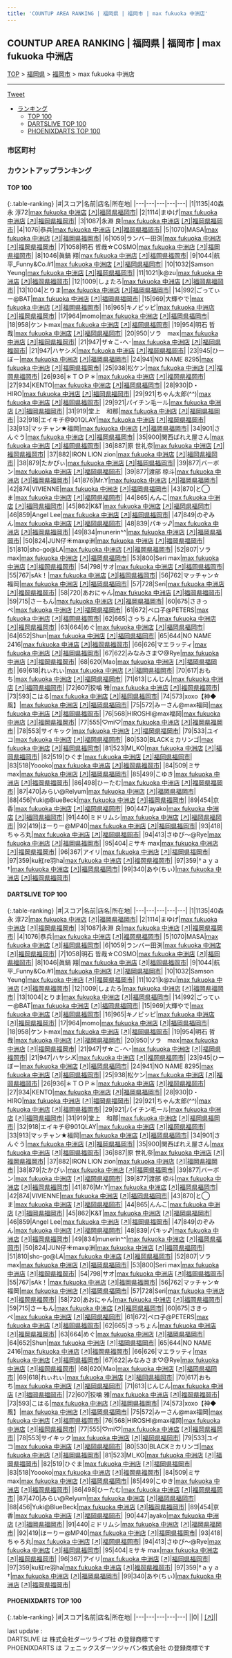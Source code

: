 ```yaml
---
title: 'COUNTUP AREA RANKING | 福岡県 | 福岡市 | max fukuoka 中洲店'
---
```

## COUNTUP AREA RANKING | 福岡県 | 福岡市 | max fukuoka 中洲店

[TOP](/darts/rank/) > [福岡県](/darts/rank/福岡県/) > [福岡市](/darts/rank/福岡県/福岡市/) > max fukuoka 中洲店

___

<a href="https://twitter.com/share?ref_src=twsrc%5Etfw" data-text="COUNTUP AREA RANKING | 福岡県福岡市max fukuoka 中洲店" class="twitter-share-button" data-hashtags="DARTSLIVE,PHOENIXDARTS,darts,ダーツ" data-show-count="false">Tweet</a>

* [ランキング](#カウントアップランキング)
    * [TOP 100](#top-100)
    * [DARTSLIVE TOP 100](#dartslive-top-100)
    * [PHOENIXDARTS TOP 100](#phoenixdarts-top-100)

### 市区町村

<ul>

</ul>

### カウントアップランキング

#### TOP 100



{:.table-ranking}
|#|スコア|名前|店名|所在地|
|---|---|---|---|---|
|1|1135|<span class="rank-name-dl">40森永 淳72</span>|<a href="/darts/rank/shops/72ed8803a1694652b21333aee1bd51e4.html">max fukuoka 中洲店</a> <a href="https://search.dartslive.com/jp/shop/72ed8803a1694652b21333aee1bd51e4">[↗]</a>|<a href="/darts/rank/福岡県/福岡市">福岡県福岡市</a>|
|2|1114|<span class="rank-name-dl">まゆげ</span>|<a href="/darts/rank/shops/72ed8803a1694652b21333aee1bd51e4.html">max fukuoka 中洲店</a> <a href="https://search.dartslive.com/jp/shop/72ed8803a1694652b21333aee1bd51e4">[↗]</a>|<a href="/darts/rank/福岡県/福岡市">福岡県福岡市</a>|
|3|1087|<span class="rank-name-dl">永淵 良</span>|<a href="/darts/rank/shops/72ed8803a1694652b21333aee1bd51e4.html">max fukuoka 中洲店</a> <a href="https://search.dartslive.com/jp/shop/72ed8803a1694652b21333aee1bd51e4">[↗]</a>|<a href="/darts/rank/福岡県/福岡市">福岡県福岡市</a>|
|4|1076|<span class="rank-name-dl">恭兵</span>|<a href="/darts/rank/shops/72ed8803a1694652b21333aee1bd51e4.html">max fukuoka 中洲店</a> <a href="https://search.dartslive.com/jp/shop/72ed8803a1694652b21333aee1bd51e4">[↗]</a>|<a href="/darts/rank/福岡県/福岡市">福岡県福岡市</a>|
|5|1070|<span class="rank-name-dl">MASA</span>|<a href="/darts/rank/shops/72ed8803a1694652b21333aee1bd51e4.html">max fukuoka 中洲店</a> <a href="https://search.dartslive.com/jp/shop/72ed8803a1694652b21333aee1bd51e4">[↗]</a>|<a href="/darts/rank/福岡県/福岡市">福岡県福岡市</a>|
|6|1059|<span class="rank-name-dl">ランバー田渕</span>|<a href="/darts/rank/shops/72ed8803a1694652b21333aee1bd51e4.html">max fukuoka 中洲店</a> <a href="https://search.dartslive.com/jp/shop/72ed8803a1694652b21333aee1bd51e4">[↗]</a>|<a href="/darts/rank/福岡県/福岡市">福岡県福岡市</a>|
|7|1058|<span class="rank-name-dl">明石 哲哉☆COSMO</span>|<a href="/darts/rank/shops/72ed8803a1694652b21333aee1bd51e4.html">max fukuoka 中洲店</a> <a href="https://search.dartslive.com/jp/shop/72ed8803a1694652b21333aee1bd51e4">[↗]</a>|<a href="/darts/rank/福岡県/福岡市">福岡県福岡市</a>|
|8|1046|<span class="rank-name-dl">眞鍋 翔</span>|<a href="/darts/rank/shops/72ed8803a1694652b21333aee1bd51e4.html">max fukuoka 中洲店</a> <a href="https://search.dartslive.com/jp/shop/72ed8803a1694652b21333aee1bd51e4">[↗]</a>|<a href="/darts/rank/福岡県/福岡市">福岡県福岡市</a>|
|9|1044|<span class="rank-name-dl">航平_Funny&amp;Co.#1</span>|<a href="/darts/rank/shops/72ed8803a1694652b21333aee1bd51e4.html">max fukuoka 中洲店</a> <a href="https://search.dartslive.com/jp/shop/72ed8803a1694652b21333aee1bd51e4">[↗]</a>|<a href="/darts/rank/福岡県/福岡市">福岡県福岡市</a>|
|10|1032|<span class="rank-name-dl">Samson Yeung</span>|<a href="/darts/rank/shops/72ed8803a1694652b21333aee1bd51e4.html">max fukuoka 中洲店</a> <a href="https://search.dartslive.com/jp/shop/72ed8803a1694652b21333aee1bd51e4">[↗]</a>|<a href="/darts/rank/福岡県/福岡市">福岡県福岡市</a>|
|11|1021|<span class="rank-name-dl">k@zu</span>|<a href="/darts/rank/shops/72ed8803a1694652b21333aee1bd51e4.html">max fukuoka 中洲店</a> <a href="https://search.dartslive.com/jp/shop/72ed8803a1694652b21333aee1bd51e4">[↗]</a>|<a href="/darts/rank/福岡県/福岡市">福岡県福岡市</a>|
|12|1009|<span class="rank-name-dl">しょたろ</span>|<a href="/darts/rank/shops/72ed8803a1694652b21333aee1bd51e4.html">max fukuoka 中洲店</a> <a href="https://search.dartslive.com/jp/shop/72ed8803a1694652b21333aee1bd51e4">[↗]</a>|<a href="/darts/rank/福岡県/福岡市">福岡県福岡市</a>|
|13|1004|<span class="rank-name-dl">とりま</span>|<a href="/darts/rank/shops/72ed8803a1694652b21333aee1bd51e4.html">max fukuoka 中洲店</a> <a href="https://search.dartslive.com/jp/shop/72ed8803a1694652b21333aee1bd51e4">[↗]</a>|<a href="/darts/rank/福岡県/福岡市">福岡県福岡市</a>|
|14|992|<span class="rank-name-dl">ごってぃー@BAT</span>|<a href="/darts/rank/shops/72ed8803a1694652b21333aee1bd51e4.html">max fukuoka 中洲店</a> <a href="https://search.dartslive.com/jp/shop/72ed8803a1694652b21333aee1bd51e4">[↗]</a>|<a href="/darts/rank/福岡県/福岡市">福岡県福岡市</a>|
|15|969|<span class="rank-name-dl">大輝やで</span>|<a href="/darts/rank/shops/72ed8803a1694652b21333aee1bd51e4.html">max fukuoka 中洲店</a> <a href="https://search.dartslive.com/jp/shop/72ed8803a1694652b21333aee1bd51e4">[↗]</a>|<a href="/darts/rank/福岡県/福岡市">福岡県福岡市</a>|
|16|965|<span class="rank-name-dl">キノピッピ</span>|<a href="/darts/rank/shops/72ed8803a1694652b21333aee1bd51e4.html">max fukuoka 中洲店</a> <a href="https://search.dartslive.com/jp/shop/72ed8803a1694652b21333aee1bd51e4">[↗]</a>|<a href="/darts/rank/福岡県/福岡市">福岡県福岡市</a>|
|17|964|<span class="rank-name-dl">momo</span>|<a href="/darts/rank/shops/72ed8803a1694652b21333aee1bd51e4.html">max fukuoka 中洲店</a> <a href="https://search.dartslive.com/jp/shop/72ed8803a1694652b21333aee1bd51e4">[↗]</a>|<a href="/darts/rank/福岡県/福岡市">福岡県福岡市</a>|
|18|958|<span class="rank-name-dl">ケントmax</span>|<a href="/darts/rank/shops/72ed8803a1694652b21333aee1bd51e4.html">max fukuoka 中洲店</a> <a href="https://search.dartslive.com/jp/shop/72ed8803a1694652b21333aee1bd51e4">[↗]</a>|<a href="/darts/rank/福岡県/福岡市">福岡県福岡市</a>|
|19|954|<span class="rank-name-dl">明石 哲哉</span>|<a href="/darts/rank/shops/72ed8803a1694652b21333aee1bd51e4.html">max fukuoka 中洲店</a> <a href="https://search.dartslive.com/jp/shop/72ed8803a1694652b21333aee1bd51e4">[↗]</a>|<a href="/darts/rank/福岡県/福岡市">福岡県福岡市</a>|
|20|950|<span class="rank-name-dl">ソラ　max</span>|<a href="/darts/rank/shops/72ed8803a1694652b21333aee1bd51e4.html">max fukuoka 中洲店</a> <a href="https://search.dartslive.com/jp/shop/72ed8803a1694652b21333aee1bd51e4">[↗]</a>|<a href="/darts/rank/福岡県/福岡市">福岡県福岡市</a>|
|21|947|<span class="rank-name-dl">ザ☆こ-へ-</span>|<a href="/darts/rank/shops/72ed8803a1694652b21333aee1bd51e4.html">max fukuoka 中洲店</a> <a href="https://search.dartslive.com/jp/shop/72ed8803a1694652b21333aee1bd51e4">[↗]</a>|<a href="/darts/rank/福岡県/福岡市">福岡県福岡市</a>|
|21|947|<span class="rank-name-dl">ハヤシ.K</span>|<a href="/darts/rank/shops/72ed8803a1694652b21333aee1bd51e4.html">max fukuoka 中洲店</a> <a href="https://search.dartslive.com/jp/shop/72ed8803a1694652b21333aee1bd51e4">[↗]</a>|<a href="/darts/rank/福岡県/福岡市">福岡県福岡市</a>|
|23|945|<span class="rank-name-dl">ひーぼー</span>|<a href="/darts/rank/shops/72ed8803a1694652b21333aee1bd51e4.html">max fukuoka 中洲店</a> <a href="https://search.dartslive.com/jp/shop/72ed8803a1694652b21333aee1bd51e4">[↗]</a>|<a href="/darts/rank/福岡県/福岡市">福岡県福岡市</a>|
|24|941|<span class="rank-name-dl">NO NAME 8295</span>|<a href="/darts/rank/shops/72ed8803a1694652b21333aee1bd51e4.html">max fukuoka 中洲店</a> <a href="https://search.dartslive.com/jp/shop/72ed8803a1694652b21333aee1bd51e4">[↗]</a>|<a href="/darts/rank/福岡県/福岡市">福岡県福岡市</a>|
|25|938|<span class="rank-name-dl">松ケン</span>|<a href="/darts/rank/shops/72ed8803a1694652b21333aee1bd51e4.html">max fukuoka 中洲店</a> <a href="https://search.dartslive.com/jp/shop/72ed8803a1694652b21333aee1bd51e4">[↗]</a>|<a href="/darts/rank/福岡県/福岡市">福岡県福岡市</a>|
|26|936|<span class="rank-name-dl">＊ＴＯＰ＊</span>|<a href="/darts/rank/shops/72ed8803a1694652b21333aee1bd51e4.html">max fukuoka 中洲店</a> <a href="https://search.dartslive.com/jp/shop/72ed8803a1694652b21333aee1bd51e4">[↗]</a>|<a href="/darts/rank/福岡県/福岡市">福岡県福岡市</a>|
|27|934|<span class="rank-name-dl">KENTO</span>|<a href="/darts/rank/shops/72ed8803a1694652b21333aee1bd51e4.html">max fukuoka 中洲店</a> <a href="https://search.dartslive.com/jp/shop/72ed8803a1694652b21333aee1bd51e4">[↗]</a>|<a href="/darts/rank/福岡県/福岡市">福岡県福岡市</a>|
|28|930|<span class="rank-name-dl">D・HIRO</span>|<a href="/darts/rank/shops/72ed8803a1694652b21333aee1bd51e4.html">max fukuoka 中洲店</a> <a href="https://search.dartslive.com/jp/shop/72ed8803a1694652b21333aee1bd51e4">[↗]</a>|<a href="/darts/rank/福岡県/福岡市">福岡県福岡市</a>|
|29|921|<span class="rank-name-dl">ちゃん太郎(^^)</span>|<a href="/darts/rank/shops/72ed8803a1694652b21333aee1bd51e4.html">max fukuoka 中洲店</a> <a href="https://search.dartslive.com/jp/shop/72ed8803a1694652b21333aee1bd51e4">[↗]</a>|<a href="/darts/rank/福岡県/福岡市">福岡県福岡市</a>|
|29|921|<span class="rank-name-dl">パイチン毛ール</span>|<a href="/darts/rank/shops/72ed8803a1694652b21333aee1bd51e4.html">max fukuoka 中洲店</a> <a href="https://search.dartslive.com/jp/shop/72ed8803a1694652b21333aee1bd51e4">[↗]</a>|<a href="/darts/rank/福岡県/福岡市">福岡県福岡市</a>|
|31|919|<span class="rank-name-dl">堂上　和那</span>|<a href="/darts/rank/shops/72ed8803a1694652b21333aee1bd51e4.html">max fukuoka 中洲店</a> <a href="https://search.dartslive.com/jp/shop/72ed8803a1694652b21333aee1bd51e4">[↗]</a>|<a href="/darts/rank/福岡県/福岡市">福岡県福岡市</a>|
|32|918|<span class="rank-name-dl">エイキチ@901QLAY</span>|<a href="/darts/rank/shops/72ed8803a1694652b21333aee1bd51e4.html">max fukuoka 中洲店</a> <a href="https://search.dartslive.com/jp/shop/72ed8803a1694652b21333aee1bd51e4">[↗]</a>|<a href="/darts/rank/福岡県/福岡市">福岡県福岡市</a>|
|33|913|<span class="rank-name-dl">マッチャン★福岡</span>|<a href="/darts/rank/shops/72ed8803a1694652b21333aee1bd51e4.html">max fukuoka 中洲店</a> <a href="https://search.dartslive.com/jp/shop/72ed8803a1694652b21333aee1bd51e4">[↗]</a>|<a href="/darts/rank/福岡県/福岡市">福岡県福岡市</a>|
|34|901|<span class="rank-name-dl">さんぐう</span>|<a href="/darts/rank/shops/72ed8803a1694652b21333aee1bd51e4.html">max fukuoka 中洲店</a> <a href="https://search.dartslive.com/jp/shop/72ed8803a1694652b21333aee1bd51e4">[↗]</a>|<a href="/darts/rank/福岡県/福岡市">福岡県福岡市</a>|
|35|900|<span class="rank-name-dl">関西ばれえ屋さん</span>|<a href="/darts/rank/shops/72ed8803a1694652b21333aee1bd51e4.html">max fukuoka 中洲店</a> <a href="https://search.dartslive.com/jp/shop/72ed8803a1694652b21333aee1bd51e4">[↗]</a>|<a href="/darts/rank/福岡県/福岡市">福岡県福岡市</a>|
|36|887|<span class="rank-name-dl">原 世礼奈</span>|<a href="/darts/rank/shops/72ed8803a1694652b21333aee1bd51e4.html">max fukuoka 中洲店</a> <a href="https://search.dartslive.com/jp/shop/72ed8803a1694652b21333aee1bd51e4">[↗]</a>|<a href="/darts/rank/福岡県/福岡市">福岡県福岡市</a>|
|37|882|<span class="rank-name-dl">IRON LION zion</span>|<a href="/darts/rank/shops/72ed8803a1694652b21333aee1bd51e4.html">max fukuoka 中洲店</a> <a href="https://search.dartslive.com/jp/shop/72ed8803a1694652b21333aee1bd51e4">[↗]</a>|<a href="/darts/rank/福岡県/福岡市">福岡県福岡市</a>|
|38|879|<span class="rank-name-dl">たかぴぃ</span>|<a href="/darts/rank/shops/72ed8803a1694652b21333aee1bd51e4.html">max fukuoka 中洲店</a> <a href="https://search.dartslive.com/jp/shop/72ed8803a1694652b21333aee1bd51e4">[↗]</a>|<a href="/darts/rank/福岡県/福岡市">福岡県福岡市</a>|
|39|877|<span class="rank-name-dl">バーボン</span>|<a href="/darts/rank/shops/72ed8803a1694652b21333aee1bd51e4.html">max fukuoka 中洲店</a> <a href="https://search.dartslive.com/jp/shop/72ed8803a1694652b21333aee1bd51e4">[↗]</a>|<a href="/darts/rank/福岡県/福岡市">福岡県福岡市</a>|
|39|877|<span class="rank-name-dl">渡部 椋斗</span>|<a href="/darts/rank/shops/72ed8803a1694652b21333aee1bd51e4.html">max fukuoka 中洲店</a> <a href="https://search.dartslive.com/jp/shop/72ed8803a1694652b21333aee1bd51e4">[↗]</a>|<a href="/darts/rank/福岡県/福岡市">福岡県福岡市</a>|
|41|876|<span class="rank-name-dl">Mr.Y</span>|<a href="/darts/rank/shops/72ed8803a1694652b21333aee1bd51e4.html">max fukuoka 中洲店</a> <a href="https://search.dartslive.com/jp/shop/72ed8803a1694652b21333aee1bd51e4">[↗]</a>|<a href="/darts/rank/福岡県/福岡市">福岡県福岡市</a>|
|42|874|<span class="rank-name-dl">VIVIENNE</span>|<a href="/darts/rank/shops/72ed8803a1694652b21333aee1bd51e4.html">max fukuoka 中洲店</a> <a href="https://search.dartslive.com/jp/shop/72ed8803a1694652b21333aee1bd51e4">[↗]</a>|<a href="/darts/rank/福岡県/福岡市">福岡県福岡市</a>|
|43|870|<span class="rank-name-dl">と◯ま</span>|<a href="/darts/rank/shops/72ed8803a1694652b21333aee1bd51e4.html">max fukuoka 中洲店</a> <a href="https://search.dartslive.com/jp/shop/72ed8803a1694652b21333aee1bd51e4">[↗]</a>|<a href="/darts/rank/福岡県/福岡市">福岡県福岡市</a>|
|44|865|<span class="rank-name-dl">んんこ</span>|<a href="/darts/rank/shops/72ed8803a1694652b21333aee1bd51e4.html">max fukuoka 中洲店</a> <a href="https://search.dartslive.com/jp/shop/72ed8803a1694652b21333aee1bd51e4">[↗]</a>|<a href="/darts/rank/福岡県/福岡市">福岡県福岡市</a>|
|45|862|<span class="rank-name-dl">K&amp;T</span>|<a href="/darts/rank/shops/72ed8803a1694652b21333aee1bd51e4.html">max fukuoka 中洲店</a> <a href="https://search.dartslive.com/jp/shop/72ed8803a1694652b21333aee1bd51e4">[↗]</a>|<a href="/darts/rank/福岡県/福岡市">福岡県福岡市</a>|
|46|859|<span class="rank-name-dl">Angel Lee</span>|<a href="/darts/rank/shops/72ed8803a1694652b21333aee1bd51e4.html">max fukuoka 中洲店</a> <a href="https://search.dartslive.com/jp/shop/72ed8803a1694652b21333aee1bd51e4">[↗]</a>|<a href="/darts/rank/福岡県/福岡市">福岡県福岡市</a>|
|47|849|<span class="rank-name-dl">のぞみん</span>|<a href="/darts/rank/shops/72ed8803a1694652b21333aee1bd51e4.html">max fukuoka 中洲店</a> <a href="https://search.dartslive.com/jp/shop/72ed8803a1694652b21333aee1bd51e4">[↗]</a>|<a href="/darts/rank/福岡県/福岡市">福岡県福岡市</a>|
|48|839|<span class="rank-name-dl">パキッ♪</span>|<a href="/darts/rank/shops/72ed8803a1694652b21333aee1bd51e4.html">max fukuoka 中洲店</a> <a href="https://search.dartslive.com/jp/shop/72ed8803a1694652b21333aee1bd51e4">[↗]</a>|<a href="/darts/rank/福岡県/福岡市">福岡県福岡市</a>|
|49|834|<span class="rank-name-dl">munerin^^</span>|<a href="/darts/rank/shops/72ed8803a1694652b21333aee1bd51e4.html">max fukuoka 中洲店</a> <a href="https://search.dartslive.com/jp/shop/72ed8803a1694652b21333aee1bd51e4">[↗]</a>|<a href="/darts/rank/福岡県/福岡市">福岡県福岡市</a>|
|50|824|<span class="rank-name-dl">JUN仔☀︎maxφ洲</span>|<a href="/darts/rank/shops/72ed8803a1694652b21333aee1bd51e4.html">max fukuoka 中洲店</a> <a href="https://search.dartslive.com/jp/shop/72ed8803a1694652b21333aee1bd51e4">[↗]</a>|<a href="/darts/rank/福岡県/福岡市">福岡県福岡市</a>|
|51|810|<span class="rank-name-dl">sho-go@LA</span>|<a href="/darts/rank/shops/72ed8803a1694652b21333aee1bd51e4.html">max fukuoka 中洲店</a> <a href="https://search.dartslive.com/jp/shop/72ed8803a1694652b21333aee1bd51e4">[↗]</a>|<a href="/darts/rank/福岡県/福岡市">福岡県福岡市</a>|
|52|807|<span class="rank-name-dl">ソラ max</span>|<a href="/darts/rank/shops/72ed8803a1694652b21333aee1bd51e4.html">max fukuoka 中洲店</a> <a href="https://search.dartslive.com/jp/shop/72ed8803a1694652b21333aee1bd51e4">[↗]</a>|<a href="/darts/rank/福岡県/福岡市">福岡県福岡市</a>|
|53|800|<span class="rank-name-dl">Seri max</span>|<a href="/darts/rank/shops/72ed8803a1694652b21333aee1bd51e4.html">max fukuoka 中洲店</a> <a href="https://search.dartslive.com/jp/shop/72ed8803a1694652b21333aee1bd51e4">[↗]</a>|<a href="/darts/rank/福岡県/福岡市">福岡県福岡市</a>|
|54|798|<span class="rank-name-dl">サオ</span>|<a href="/darts/rank/shops/72ed8803a1694652b21333aee1bd51e4.html">max fukuoka 中洲店</a> <a href="https://search.dartslive.com/jp/shop/72ed8803a1694652b21333aee1bd51e4">[↗]</a>|<a href="/darts/rank/福岡県/福岡市">福岡県福岡市</a>|
|55|767|<span class="rank-name-dl">sAk！</span>|<a href="/darts/rank/shops/72ed8803a1694652b21333aee1bd51e4.html">max fukuoka 中洲店</a> <a href="https://search.dartslive.com/jp/shop/72ed8803a1694652b21333aee1bd51e4">[↗]</a>|<a href="/darts/rank/福岡県/福岡市">福岡県福岡市</a>|
|56|762|<span class="rank-name-dl">マッチャン☆福岡</span>|<a href="/darts/rank/shops/72ed8803a1694652b21333aee1bd51e4.html">max fukuoka 中洲店</a> <a href="https://search.dartslive.com/jp/shop/72ed8803a1694652b21333aee1bd51e4">[↗]</a>|<a href="/darts/rank/福岡県/福岡市">福岡県福岡市</a>|
|57|728|<span class="rank-name-dl">Seri</span>|<a href="/darts/rank/shops/72ed8803a1694652b21333aee1bd51e4.html">max fukuoka 中洲店</a> <a href="https://search.dartslive.com/jp/shop/72ed8803a1694652b21333aee1bd51e4">[↗]</a>|<a href="/darts/rank/福岡県/福岡市">福岡県福岡市</a>|
|58|720|<span class="rank-name-dl">あおにゃん</span>|<a href="/darts/rank/shops/72ed8803a1694652b21333aee1bd51e4.html">max fukuoka 中洲店</a> <a href="https://search.dartslive.com/jp/shop/72ed8803a1694652b21333aee1bd51e4">[↗]</a>|<a href="/darts/rank/福岡県/福岡市">福岡県福岡市</a>|
|59|715|<span class="rank-name-dl">さーもん</span>|<a href="/darts/rank/shops/72ed8803a1694652b21333aee1bd51e4.html">max fukuoka 中洲店</a> <a href="https://search.dartslive.com/jp/shop/72ed8803a1694652b21333aee1bd51e4">[↗]</a>|<a href="/darts/rank/福岡県/福岡市">福岡県福岡市</a>|
|60|675|<span class="rank-name-dl">さきっぺ</span>|<a href="/darts/rank/shops/72ed8803a1694652b21333aee1bd51e4.html">max fukuoka 中洲店</a> <a href="https://search.dartslive.com/jp/shop/72ed8803a1694652b21333aee1bd51e4">[↗]</a>|<a href="/darts/rank/福岡県/福岡市">福岡県福岡市</a>|
|61|672|<span class="rank-name-dl">ペロ子@PETERS</span>|<a href="/darts/rank/shops/72ed8803a1694652b21333aee1bd51e4.html">max fukuoka 中洲店</a> <a href="https://search.dartslive.com/jp/shop/72ed8803a1694652b21333aee1bd51e4">[↗]</a>|<a href="/darts/rank/福岡県/福岡市">福岡県福岡市</a>|
|62|665|<span class="rank-name-dl">さっちょん</span>|<a href="/darts/rank/shops/72ed8803a1694652b21333aee1bd51e4.html">max fukuoka 中洲店</a> <a href="https://search.dartslive.com/jp/shop/72ed8803a1694652b21333aee1bd51e4">[↗]</a>|<a href="/darts/rank/福岡県/福岡市">福岡県福岡市</a>|
|63|664|<span class="rank-name-dl">めぐ</span>|<a href="/darts/rank/shops/72ed8803a1694652b21333aee1bd51e4.html">max fukuoka 中洲店</a> <a href="https://search.dartslive.com/jp/shop/72ed8803a1694652b21333aee1bd51e4">[↗]</a>|<a href="/darts/rank/福岡県/福岡市">福岡県福岡市</a>|
|64|652|<span class="rank-name-dl">Shun</span>|<a href="/darts/rank/shops/72ed8803a1694652b21333aee1bd51e4.html">max fukuoka 中洲店</a> <a href="https://search.dartslive.com/jp/shop/72ed8803a1694652b21333aee1bd51e4">[↗]</a>|<a href="/darts/rank/福岡県/福岡市">福岡県福岡市</a>|
|65|644|<span class="rank-name-dl">NO NAME 2416</span>|<a href="/darts/rank/shops/72ed8803a1694652b21333aee1bd51e4.html">max fukuoka 中洲店</a> <a href="https://search.dartslive.com/jp/shop/72ed8803a1694652b21333aee1bd51e4">[↗]</a>|<a href="/darts/rank/福岡県/福岡市">福岡県福岡市</a>|
|66|626|<span class="rank-name-dl">マエラッティ</span>|<a href="/darts/rank/shops/72ed8803a1694652b21333aee1bd51e4.html">max fukuoka 中洲店</a> <a href="https://search.dartslive.com/jp/shop/72ed8803a1694652b21333aee1bd51e4">[↗]</a>|<a href="/darts/rank/福岡県/福岡市">福岡県福岡市</a>|
|67|622|<span class="rank-name-dl">みなみさま♡@Rye</span>|<a href="/darts/rank/shops/72ed8803a1694652b21333aee1bd51e4.html">max fukuoka 中洲店</a> <a href="https://search.dartslive.com/jp/shop/72ed8803a1694652b21333aee1bd51e4">[↗]</a>|<a href="/darts/rank/福岡県/福岡市">福岡県福岡市</a>|
|68|620|<span class="rank-name-dl">Mao</span>|<a href="/darts/rank/shops/72ed8803a1694652b21333aee1bd51e4.html">max fukuoka 中洲店</a> <a href="https://search.dartslive.com/jp/shop/72ed8803a1694652b21333aee1bd51e4">[↗]</a>|<a href="/darts/rank/福岡県/福岡市">福岡県福岡市</a>|
|69|618|<span class="rank-name-dl">れぃれぃ</span>|<a href="/darts/rank/shops/72ed8803a1694652b21333aee1bd51e4.html">max fukuoka 中洲店</a> <a href="https://search.dartslive.com/jp/shop/72ed8803a1694652b21333aee1bd51e4">[↗]</a>|<a href="/darts/rank/福岡県/福岡市">福岡県福岡市</a>|
|70|617|<span class="rank-name-dl">おもち</span>|<a href="/darts/rank/shops/72ed8803a1694652b21333aee1bd51e4.html">max fukuoka 中洲店</a> <a href="https://search.dartslive.com/jp/shop/72ed8803a1694652b21333aee1bd51e4">[↗]</a>|<a href="/darts/rank/福岡県/福岡市">福岡県福岡市</a>|
|71|613|<span class="rank-name-dl">じんじん</span>|<a href="/darts/rank/shops/72ed8803a1694652b21333aee1bd51e4.html">max fukuoka 中洲店</a> <a href="https://search.dartslive.com/jp/shop/72ed8803a1694652b21333aee1bd51e4">[↗]</a>|<a href="/darts/rank/福岡県/福岡市">福岡県福岡市</a>|
|72|607|<span class="rank-name-dl">狡噛 雅</span>|<a href="/darts/rank/shops/72ed8803a1694652b21333aee1bd51e4.html">max fukuoka 中洲店</a> <a href="https://search.dartslive.com/jp/shop/72ed8803a1694652b21333aee1bd51e4">[↗]</a>|<a href="/darts/rank/福岡県/福岡市">福岡県福岡市</a>|
|73|593|<span class="rank-name-dl">こはる</span>|<a href="/darts/rank/shops/72ed8803a1694652b21333aee1bd51e4.html">max fukuoka 中洲店</a> <a href="https://search.dartslive.com/jp/shop/72ed8803a1694652b21333aee1bd51e4">[↗]</a>|<a href="/darts/rank/福岡県/福岡市">福岡県福岡市</a>|
|74|573|<span class="rank-name-dl">xoxo【神◆風】</span>|<a href="/darts/rank/shops/72ed8803a1694652b21333aee1bd51e4.html">max fukuoka 中洲店</a> <a href="https://search.dartslive.com/jp/shop/72ed8803a1694652b21333aee1bd51e4">[↗]</a>|<a href="/darts/rank/福岡県/福岡市">福岡県福岡市</a>|
|75|572|<span class="rank-name-dl">みーさん@max福岡</span>|<a href="/darts/rank/shops/72ed8803a1694652b21333aee1bd51e4.html">max fukuoka 中洲店</a> <a href="https://search.dartslive.com/jp/shop/72ed8803a1694652b21333aee1bd51e4">[↗]</a>|<a href="/darts/rank/福岡県/福岡市">福岡県福岡市</a>|
|76|568|<span class="rank-name-dl">HIROSHI@max福岡</span>|<a href="/darts/rank/shops/72ed8803a1694652b21333aee1bd51e4.html">max fukuoka 中洲店</a> <a href="https://search.dartslive.com/jp/shop/72ed8803a1694652b21333aee1bd51e4">[↗]</a>|<a href="/darts/rank/福岡県/福岡市">福岡県福岡市</a>|
|77|555|<span class="rank-name-dl">♡mi♡</span>|<a href="/darts/rank/shops/72ed8803a1694652b21333aee1bd51e4.html">max fukuoka 中洲店</a> <a href="https://search.dartslive.com/jp/shop/72ed8803a1694652b21333aee1bd51e4">[↗]</a>|<a href="/darts/rank/福岡県/福岡市">福岡県福岡市</a>|
|78|553|<span class="rank-name-dl">サイキック</span>|<a href="/darts/rank/shops/72ed8803a1694652b21333aee1bd51e4.html">max fukuoka 中洲店</a> <a href="https://search.dartslive.com/jp/shop/72ed8803a1694652b21333aee1bd51e4">[↗]</a>|<a href="/darts/rank/福岡県/福岡市">福岡県福岡市</a>|
|79|533|<span class="rank-name-dl">ユイコ</span>|<a href="/darts/rank/shops/72ed8803a1694652b21333aee1bd51e4.html">max fukuoka 中洲店</a> <a href="https://search.dartslive.com/jp/shop/72ed8803a1694652b21333aee1bd51e4">[↗]</a>|<a href="/darts/rank/福岡県/福岡市">福岡県福岡市</a>|
|80|530|<span class="rank-name-dl">BLACKミカリンゴ</span>|<a href="/darts/rank/shops/72ed8803a1694652b21333aee1bd51e4.html">max fukuoka 中洲店</a> <a href="https://search.dartslive.com/jp/shop/72ed8803a1694652b21333aee1bd51e4">[↗]</a>|<a href="/darts/rank/福岡県/福岡市">福岡県福岡市</a>|
|81|523|<span class="rank-name-dl">MI_KO</span>|<a href="/darts/rank/shops/72ed8803a1694652b21333aee1bd51e4.html">max fukuoka 中洲店</a> <a href="https://search.dartslive.com/jp/shop/72ed8803a1694652b21333aee1bd51e4">[↗]</a>|<a href="/darts/rank/福岡県/福岡市">福岡県福岡市</a>|
|82|519|<span class="rank-name-dl">ひぐま</span>|<a href="/darts/rank/shops/72ed8803a1694652b21333aee1bd51e4.html">max fukuoka 中洲店</a> <a href="https://search.dartslive.com/jp/shop/72ed8803a1694652b21333aee1bd51e4">[↗]</a>|<a href="/darts/rank/福岡県/福岡市">福岡県福岡市</a>|
|83|518|<span class="rank-name-dl">Yoooko</span>|<a href="/darts/rank/shops/72ed8803a1694652b21333aee1bd51e4.html">max fukuoka 中洲店</a> <a href="https://search.dartslive.com/jp/shop/72ed8803a1694652b21333aee1bd51e4">[↗]</a>|<a href="/darts/rank/福岡県/福岡市">福岡県福岡市</a>|
|84|509|<span class="rank-name-dl">ミサ max</span>|<a href="/darts/rank/shops/72ed8803a1694652b21333aee1bd51e4.html">max fukuoka 中洲店</a> <a href="https://search.dartslive.com/jp/shop/72ed8803a1694652b21333aee1bd51e4">[↗]</a>|<a href="/darts/rank/福岡県/福岡市">福岡県福岡市</a>|
|85|499|<span class="rank-name-dl">こゆき</span>|<a href="/darts/rank/shops/72ed8803a1694652b21333aee1bd51e4.html">max fukuoka 中洲店</a> <a href="https://search.dartslive.com/jp/shop/72ed8803a1694652b21333aee1bd51e4">[↗]</a>|<a href="/darts/rank/福岡県/福岡市">福岡県福岡市</a>|
|86|498|<span class="rank-name-dl">ひーたむ</span>|<a href="/darts/rank/shops/72ed8803a1694652b21333aee1bd51e4.html">max fukuoka 中洲店</a> <a href="https://search.dartslive.com/jp/shop/72ed8803a1694652b21333aee1bd51e4">[↗]</a>|<a href="/darts/rank/福岡県/福岡市">福岡県福岡市</a>|
|87|470|<span class="rank-name-dl">みらい@Relyum</span>|<a href="/darts/rank/shops/72ed8803a1694652b21333aee1bd51e4.html">max fukuoka 中洲店</a> <a href="https://search.dartslive.com/jp/shop/72ed8803a1694652b21333aee1bd51e4">[↗]</a>|<a href="/darts/rank/福岡県/福岡市">福岡県福岡市</a>|
|88|456|<span class="rank-name-dl">Yuki@BlueBeck</span>|<a href="/darts/rank/shops/72ed8803a1694652b21333aee1bd51e4.html">max fukuoka 中洲店</a> <a href="https://search.dartslive.com/jp/shop/72ed8803a1694652b21333aee1bd51e4">[↗]</a>|<a href="/darts/rank/福岡県/福岡市">福岡県福岡市</a>|
|89|454|<span class="rank-name-dl">京香</span>|<a href="/darts/rank/shops/72ed8803a1694652b21333aee1bd51e4.html">max fukuoka 中洲店</a> <a href="https://search.dartslive.com/jp/shop/72ed8803a1694652b21333aee1bd51e4">[↗]</a>|<a href="/darts/rank/福岡県/福岡市">福岡県福岡市</a>|
|90|447|<span class="rank-name-dl">ayako</span>|<a href="/darts/rank/shops/72ed8803a1694652b21333aee1bd51e4.html">max fukuoka 中洲店</a> <a href="https://search.dartslive.com/jp/shop/72ed8803a1694652b21333aee1bd51e4">[↗]</a>|<a href="/darts/rank/福岡県/福岡市">福岡県福岡市</a>|
|91|440|<span class="rank-name-dl">ミドリムシ</span>|<a href="/darts/rank/shops/72ed8803a1694652b21333aee1bd51e4.html">max fukuoka 中洲店</a> <a href="https://search.dartslive.com/jp/shop/72ed8803a1694652b21333aee1bd51e4">[↗]</a>|<a href="/darts/rank/福岡県/福岡市">福岡県福岡市</a>|
|92|419|<span class="rank-name-dl">ほーりー@MP40</span>|<a href="/darts/rank/shops/72ed8803a1694652b21333aee1bd51e4.html">max fukuoka 中洲店</a> <a href="https://search.dartslive.com/jp/shop/72ed8803a1694652b21333aee1bd51e4">[↗]</a>|<a href="/darts/rank/福岡県/福岡市">福岡県福岡市</a>|
|93|418|<span class="rank-name-dl">ちゃろ丸</span>|<a href="/darts/rank/shops/72ed8803a1694652b21333aee1bd51e4.html">max fukuoka 中洲店</a> <a href="https://search.dartslive.com/jp/shop/72ed8803a1694652b21333aee1bd51e4">[↗]</a>|<a href="/darts/rank/福岡県/福岡市">福岡県福岡市</a>|
|94|413|<span class="rank-name-dl">さゆぴ〜@Rye</span>|<a href="/darts/rank/shops/72ed8803a1694652b21333aee1bd51e4.html">max fukuoka 中洲店</a> <a href="https://search.dartslive.com/jp/shop/72ed8803a1694652b21333aee1bd51e4">[↗]</a>|<a href="/darts/rank/福岡県/福岡市">福岡県福岡市</a>|
|95|404|<span class="rank-name-dl">ミサキ max</span>|<a href="/darts/rank/shops/72ed8803a1694652b21333aee1bd51e4.html">max fukuoka 中洲店</a> <a href="https://search.dartslive.com/jp/shop/72ed8803a1694652b21333aee1bd51e4">[↗]</a>|<a href="/darts/rank/福岡県/福岡市">福岡県福岡市</a>|
|96|367|<span class="rank-name-dl">アイリ</span>|<a href="/darts/rank/shops/72ed8803a1694652b21333aee1bd51e4.html">max fukuoka 中洲店</a> <a href="https://search.dartslive.com/jp/shop/72ed8803a1694652b21333aee1bd51e4">[↗]</a>|<a href="/darts/rank/福岡県/福岡市">福岡県福岡市</a>|
|97|359|<span class="rank-name-dl">ku紅re羽ha</span>|<a href="/darts/rank/shops/72ed8803a1694652b21333aee1bd51e4.html">max fukuoka 中洲店</a> <a href="https://search.dartslive.com/jp/shop/72ed8803a1694652b21333aee1bd51e4">[↗]</a>|<a href="/darts/rank/福岡県/福岡市">福岡県福岡市</a>|
|97|359|<span class="rank-name-dl">†ａｙａ†</span>|<a href="/darts/rank/shops/72ed8803a1694652b21333aee1bd51e4.html">max fukuoka 中洲店</a> <a href="https://search.dartslive.com/jp/shop/72ed8803a1694652b21333aee1bd51e4">[↗]</a>|<a href="/darts/rank/福岡県/福岡市">福岡県福岡市</a>|
|99|340|<span class="rank-name-dl">あや(ちぃ)</span>|<a href="/darts/rank/shops/72ed8803a1694652b21333aee1bd51e4.html">max fukuoka 中洲店</a> <a href="https://search.dartslive.com/jp/shop/72ed8803a1694652b21333aee1bd51e4">[↗]</a>|<a href="/darts/rank/福岡県/福岡市">福岡県福岡市</a>|


#### DARTSLIVE TOP 100



{:.table-ranking}
|#|スコア|名前|店名|所在地|
|---|---|---|---|---|
|1|1135|<span class="rank-name-dl">40森永 淳72</span>|<a href="/darts/rank/shops/72ed8803a1694652b21333aee1bd51e4.html">max fukuoka 中洲店</a> <a href="https://search.dartslive.com/jp/shop/72ed8803a1694652b21333aee1bd51e4">[↗]</a>|<a href="/darts/rank/福岡県/福岡市">福岡県福岡市</a>|
|2|1114|<span class="rank-name-dl">まゆげ</span>|<a href="/darts/rank/shops/72ed8803a1694652b21333aee1bd51e4.html">max fukuoka 中洲店</a> <a href="https://search.dartslive.com/jp/shop/72ed8803a1694652b21333aee1bd51e4">[↗]</a>|<a href="/darts/rank/福岡県/福岡市">福岡県福岡市</a>|
|3|1087|<span class="rank-name-dl">永淵 良</span>|<a href="/darts/rank/shops/72ed8803a1694652b21333aee1bd51e4.html">max fukuoka 中洲店</a> <a href="https://search.dartslive.com/jp/shop/72ed8803a1694652b21333aee1bd51e4">[↗]</a>|<a href="/darts/rank/福岡県/福岡市">福岡県福岡市</a>|
|4|1076|<span class="rank-name-dl">恭兵</span>|<a href="/darts/rank/shops/72ed8803a1694652b21333aee1bd51e4.html">max fukuoka 中洲店</a> <a href="https://search.dartslive.com/jp/shop/72ed8803a1694652b21333aee1bd51e4">[↗]</a>|<a href="/darts/rank/福岡県/福岡市">福岡県福岡市</a>|
|5|1070|<span class="rank-name-dl">MASA</span>|<a href="/darts/rank/shops/72ed8803a1694652b21333aee1bd51e4.html">max fukuoka 中洲店</a> <a href="https://search.dartslive.com/jp/shop/72ed8803a1694652b21333aee1bd51e4">[↗]</a>|<a href="/darts/rank/福岡県/福岡市">福岡県福岡市</a>|
|6|1059|<span class="rank-name-dl">ランバー田渕</span>|<a href="/darts/rank/shops/72ed8803a1694652b21333aee1bd51e4.html">max fukuoka 中洲店</a> <a href="https://search.dartslive.com/jp/shop/72ed8803a1694652b21333aee1bd51e4">[↗]</a>|<a href="/darts/rank/福岡県/福岡市">福岡県福岡市</a>|
|7|1058|<span class="rank-name-dl">明石 哲哉☆COSMO</span>|<a href="/darts/rank/shops/72ed8803a1694652b21333aee1bd51e4.html">max fukuoka 中洲店</a> <a href="https://search.dartslive.com/jp/shop/72ed8803a1694652b21333aee1bd51e4">[↗]</a>|<a href="/darts/rank/福岡県/福岡市">福岡県福岡市</a>|
|8|1046|<span class="rank-name-dl">眞鍋 翔</span>|<a href="/darts/rank/shops/72ed8803a1694652b21333aee1bd51e4.html">max fukuoka 中洲店</a> <a href="https://search.dartslive.com/jp/shop/72ed8803a1694652b21333aee1bd51e4">[↗]</a>|<a href="/darts/rank/福岡県/福岡市">福岡県福岡市</a>|
|9|1044|<span class="rank-name-dl">航平_Funny&amp;Co.#1</span>|<a href="/darts/rank/shops/72ed8803a1694652b21333aee1bd51e4.html">max fukuoka 中洲店</a> <a href="https://search.dartslive.com/jp/shop/72ed8803a1694652b21333aee1bd51e4">[↗]</a>|<a href="/darts/rank/福岡県/福岡市">福岡県福岡市</a>|
|10|1032|<span class="rank-name-dl">Samson Yeung</span>|<a href="/darts/rank/shops/72ed8803a1694652b21333aee1bd51e4.html">max fukuoka 中洲店</a> <a href="https://search.dartslive.com/jp/shop/72ed8803a1694652b21333aee1bd51e4">[↗]</a>|<a href="/darts/rank/福岡県/福岡市">福岡県福岡市</a>|
|11|1021|<span class="rank-name-dl">k@zu</span>|<a href="/darts/rank/shops/72ed8803a1694652b21333aee1bd51e4.html">max fukuoka 中洲店</a> <a href="https://search.dartslive.com/jp/shop/72ed8803a1694652b21333aee1bd51e4">[↗]</a>|<a href="/darts/rank/福岡県/福岡市">福岡県福岡市</a>|
|12|1009|<span class="rank-name-dl">しょたろ</span>|<a href="/darts/rank/shops/72ed8803a1694652b21333aee1bd51e4.html">max fukuoka 中洲店</a> <a href="https://search.dartslive.com/jp/shop/72ed8803a1694652b21333aee1bd51e4">[↗]</a>|<a href="/darts/rank/福岡県/福岡市">福岡県福岡市</a>|
|13|1004|<span class="rank-name-dl">とりま</span>|<a href="/darts/rank/shops/72ed8803a1694652b21333aee1bd51e4.html">max fukuoka 中洲店</a> <a href="https://search.dartslive.com/jp/shop/72ed8803a1694652b21333aee1bd51e4">[↗]</a>|<a href="/darts/rank/福岡県/福岡市">福岡県福岡市</a>|
|14|992|<span class="rank-name-dl">ごってぃー@BAT</span>|<a href="/darts/rank/shops/72ed8803a1694652b21333aee1bd51e4.html">max fukuoka 中洲店</a> <a href="https://search.dartslive.com/jp/shop/72ed8803a1694652b21333aee1bd51e4">[↗]</a>|<a href="/darts/rank/福岡県/福岡市">福岡県福岡市</a>|
|15|969|<span class="rank-name-dl">大輝やで</span>|<a href="/darts/rank/shops/72ed8803a1694652b21333aee1bd51e4.html">max fukuoka 中洲店</a> <a href="https://search.dartslive.com/jp/shop/72ed8803a1694652b21333aee1bd51e4">[↗]</a>|<a href="/darts/rank/福岡県/福岡市">福岡県福岡市</a>|
|16|965|<span class="rank-name-dl">キノピッピ</span>|<a href="/darts/rank/shops/72ed8803a1694652b21333aee1bd51e4.html">max fukuoka 中洲店</a> <a href="https://search.dartslive.com/jp/shop/72ed8803a1694652b21333aee1bd51e4">[↗]</a>|<a href="/darts/rank/福岡県/福岡市">福岡県福岡市</a>|
|17|964|<span class="rank-name-dl">momo</span>|<a href="/darts/rank/shops/72ed8803a1694652b21333aee1bd51e4.html">max fukuoka 中洲店</a> <a href="https://search.dartslive.com/jp/shop/72ed8803a1694652b21333aee1bd51e4">[↗]</a>|<a href="/darts/rank/福岡県/福岡市">福岡県福岡市</a>|
|18|958|<span class="rank-name-dl">ケントmax</span>|<a href="/darts/rank/shops/72ed8803a1694652b21333aee1bd51e4.html">max fukuoka 中洲店</a> <a href="https://search.dartslive.com/jp/shop/72ed8803a1694652b21333aee1bd51e4">[↗]</a>|<a href="/darts/rank/福岡県/福岡市">福岡県福岡市</a>|
|19|954|<span class="rank-name-dl">明石 哲哉</span>|<a href="/darts/rank/shops/72ed8803a1694652b21333aee1bd51e4.html">max fukuoka 中洲店</a> <a href="https://search.dartslive.com/jp/shop/72ed8803a1694652b21333aee1bd51e4">[↗]</a>|<a href="/darts/rank/福岡県/福岡市">福岡県福岡市</a>|
|20|950|<span class="rank-name-dl">ソラ　max</span>|<a href="/darts/rank/shops/72ed8803a1694652b21333aee1bd51e4.html">max fukuoka 中洲店</a> <a href="https://search.dartslive.com/jp/shop/72ed8803a1694652b21333aee1bd51e4">[↗]</a>|<a href="/darts/rank/福岡県/福岡市">福岡県福岡市</a>|
|21|947|<span class="rank-name-dl">ザ☆こ-へ-</span>|<a href="/darts/rank/shops/72ed8803a1694652b21333aee1bd51e4.html">max fukuoka 中洲店</a> <a href="https://search.dartslive.com/jp/shop/72ed8803a1694652b21333aee1bd51e4">[↗]</a>|<a href="/darts/rank/福岡県/福岡市">福岡県福岡市</a>|
|21|947|<span class="rank-name-dl">ハヤシ.K</span>|<a href="/darts/rank/shops/72ed8803a1694652b21333aee1bd51e4.html">max fukuoka 中洲店</a> <a href="https://search.dartslive.com/jp/shop/72ed8803a1694652b21333aee1bd51e4">[↗]</a>|<a href="/darts/rank/福岡県/福岡市">福岡県福岡市</a>|
|23|945|<span class="rank-name-dl">ひーぼー</span>|<a href="/darts/rank/shops/72ed8803a1694652b21333aee1bd51e4.html">max fukuoka 中洲店</a> <a href="https://search.dartslive.com/jp/shop/72ed8803a1694652b21333aee1bd51e4">[↗]</a>|<a href="/darts/rank/福岡県/福岡市">福岡県福岡市</a>|
|24|941|<span class="rank-name-dl">NO NAME 8295</span>|<a href="/darts/rank/shops/72ed8803a1694652b21333aee1bd51e4.html">max fukuoka 中洲店</a> <a href="https://search.dartslive.com/jp/shop/72ed8803a1694652b21333aee1bd51e4">[↗]</a>|<a href="/darts/rank/福岡県/福岡市">福岡県福岡市</a>|
|25|938|<span class="rank-name-dl">松ケン</span>|<a href="/darts/rank/shops/72ed8803a1694652b21333aee1bd51e4.html">max fukuoka 中洲店</a> <a href="https://search.dartslive.com/jp/shop/72ed8803a1694652b21333aee1bd51e4">[↗]</a>|<a href="/darts/rank/福岡県/福岡市">福岡県福岡市</a>|
|26|936|<span class="rank-name-dl">＊ＴＯＰ＊</span>|<a href="/darts/rank/shops/72ed8803a1694652b21333aee1bd51e4.html">max fukuoka 中洲店</a> <a href="https://search.dartslive.com/jp/shop/72ed8803a1694652b21333aee1bd51e4">[↗]</a>|<a href="/darts/rank/福岡県/福岡市">福岡県福岡市</a>|
|27|934|<span class="rank-name-dl">KENTO</span>|<a href="/darts/rank/shops/72ed8803a1694652b21333aee1bd51e4.html">max fukuoka 中洲店</a> <a href="https://search.dartslive.com/jp/shop/72ed8803a1694652b21333aee1bd51e4">[↗]</a>|<a href="/darts/rank/福岡県/福岡市">福岡県福岡市</a>|
|28|930|<span class="rank-name-dl">D・HIRO</span>|<a href="/darts/rank/shops/72ed8803a1694652b21333aee1bd51e4.html">max fukuoka 中洲店</a> <a href="https://search.dartslive.com/jp/shop/72ed8803a1694652b21333aee1bd51e4">[↗]</a>|<a href="/darts/rank/福岡県/福岡市">福岡県福岡市</a>|
|29|921|<span class="rank-name-dl">ちゃん太郎(^^)</span>|<a href="/darts/rank/shops/72ed8803a1694652b21333aee1bd51e4.html">max fukuoka 中洲店</a> <a href="https://search.dartslive.com/jp/shop/72ed8803a1694652b21333aee1bd51e4">[↗]</a>|<a href="/darts/rank/福岡県/福岡市">福岡県福岡市</a>|
|29|921|<span class="rank-name-dl">パイチン毛ール</span>|<a href="/darts/rank/shops/72ed8803a1694652b21333aee1bd51e4.html">max fukuoka 中洲店</a> <a href="https://search.dartslive.com/jp/shop/72ed8803a1694652b21333aee1bd51e4">[↗]</a>|<a href="/darts/rank/福岡県/福岡市">福岡県福岡市</a>|
|31|919|<span class="rank-name-dl">堂上　和那</span>|<a href="/darts/rank/shops/72ed8803a1694652b21333aee1bd51e4.html">max fukuoka 中洲店</a> <a href="https://search.dartslive.com/jp/shop/72ed8803a1694652b21333aee1bd51e4">[↗]</a>|<a href="/darts/rank/福岡県/福岡市">福岡県福岡市</a>|
|32|918|<span class="rank-name-dl">エイキチ@901QLAY</span>|<a href="/darts/rank/shops/72ed8803a1694652b21333aee1bd51e4.html">max fukuoka 中洲店</a> <a href="https://search.dartslive.com/jp/shop/72ed8803a1694652b21333aee1bd51e4">[↗]</a>|<a href="/darts/rank/福岡県/福岡市">福岡県福岡市</a>|
|33|913|<span class="rank-name-dl">マッチャン★福岡</span>|<a href="/darts/rank/shops/72ed8803a1694652b21333aee1bd51e4.html">max fukuoka 中洲店</a> <a href="https://search.dartslive.com/jp/shop/72ed8803a1694652b21333aee1bd51e4">[↗]</a>|<a href="/darts/rank/福岡県/福岡市">福岡県福岡市</a>|
|34|901|<span class="rank-name-dl">さんぐう</span>|<a href="/darts/rank/shops/72ed8803a1694652b21333aee1bd51e4.html">max fukuoka 中洲店</a> <a href="https://search.dartslive.com/jp/shop/72ed8803a1694652b21333aee1bd51e4">[↗]</a>|<a href="/darts/rank/福岡県/福岡市">福岡県福岡市</a>|
|35|900|<span class="rank-name-dl">関西ばれえ屋さん</span>|<a href="/darts/rank/shops/72ed8803a1694652b21333aee1bd51e4.html">max fukuoka 中洲店</a> <a href="https://search.dartslive.com/jp/shop/72ed8803a1694652b21333aee1bd51e4">[↗]</a>|<a href="/darts/rank/福岡県/福岡市">福岡県福岡市</a>|
|36|887|<span class="rank-name-dl">原 世礼奈</span>|<a href="/darts/rank/shops/72ed8803a1694652b21333aee1bd51e4.html">max fukuoka 中洲店</a> <a href="https://search.dartslive.com/jp/shop/72ed8803a1694652b21333aee1bd51e4">[↗]</a>|<a href="/darts/rank/福岡県/福岡市">福岡県福岡市</a>|
|37|882|<span class="rank-name-dl">IRON LION zion</span>|<a href="/darts/rank/shops/72ed8803a1694652b21333aee1bd51e4.html">max fukuoka 中洲店</a> <a href="https://search.dartslive.com/jp/shop/72ed8803a1694652b21333aee1bd51e4">[↗]</a>|<a href="/darts/rank/福岡県/福岡市">福岡県福岡市</a>|
|38|879|<span class="rank-name-dl">たかぴぃ</span>|<a href="/darts/rank/shops/72ed8803a1694652b21333aee1bd51e4.html">max fukuoka 中洲店</a> <a href="https://search.dartslive.com/jp/shop/72ed8803a1694652b21333aee1bd51e4">[↗]</a>|<a href="/darts/rank/福岡県/福岡市">福岡県福岡市</a>|
|39|877|<span class="rank-name-dl">バーボン</span>|<a href="/darts/rank/shops/72ed8803a1694652b21333aee1bd51e4.html">max fukuoka 中洲店</a> <a href="https://search.dartslive.com/jp/shop/72ed8803a1694652b21333aee1bd51e4">[↗]</a>|<a href="/darts/rank/福岡県/福岡市">福岡県福岡市</a>|
|39|877|<span class="rank-name-dl">渡部 椋斗</span>|<a href="/darts/rank/shops/72ed8803a1694652b21333aee1bd51e4.html">max fukuoka 中洲店</a> <a href="https://search.dartslive.com/jp/shop/72ed8803a1694652b21333aee1bd51e4">[↗]</a>|<a href="/darts/rank/福岡県/福岡市">福岡県福岡市</a>|
|41|876|<span class="rank-name-dl">Mr.Y</span>|<a href="/darts/rank/shops/72ed8803a1694652b21333aee1bd51e4.html">max fukuoka 中洲店</a> <a href="https://search.dartslive.com/jp/shop/72ed8803a1694652b21333aee1bd51e4">[↗]</a>|<a href="/darts/rank/福岡県/福岡市">福岡県福岡市</a>|
|42|874|<span class="rank-name-dl">VIVIENNE</span>|<a href="/darts/rank/shops/72ed8803a1694652b21333aee1bd51e4.html">max fukuoka 中洲店</a> <a href="https://search.dartslive.com/jp/shop/72ed8803a1694652b21333aee1bd51e4">[↗]</a>|<a href="/darts/rank/福岡県/福岡市">福岡県福岡市</a>|
|43|870|<span class="rank-name-dl">と◯ま</span>|<a href="/darts/rank/shops/72ed8803a1694652b21333aee1bd51e4.html">max fukuoka 中洲店</a> <a href="https://search.dartslive.com/jp/shop/72ed8803a1694652b21333aee1bd51e4">[↗]</a>|<a href="/darts/rank/福岡県/福岡市">福岡県福岡市</a>|
|44|865|<span class="rank-name-dl">んんこ</span>|<a href="/darts/rank/shops/72ed8803a1694652b21333aee1bd51e4.html">max fukuoka 中洲店</a> <a href="https://search.dartslive.com/jp/shop/72ed8803a1694652b21333aee1bd51e4">[↗]</a>|<a href="/darts/rank/福岡県/福岡市">福岡県福岡市</a>|
|45|862|<span class="rank-name-dl">K&amp;T</span>|<a href="/darts/rank/shops/72ed8803a1694652b21333aee1bd51e4.html">max fukuoka 中洲店</a> <a href="https://search.dartslive.com/jp/shop/72ed8803a1694652b21333aee1bd51e4">[↗]</a>|<a href="/darts/rank/福岡県/福岡市">福岡県福岡市</a>|
|46|859|<span class="rank-name-dl">Angel Lee</span>|<a href="/darts/rank/shops/72ed8803a1694652b21333aee1bd51e4.html">max fukuoka 中洲店</a> <a href="https://search.dartslive.com/jp/shop/72ed8803a1694652b21333aee1bd51e4">[↗]</a>|<a href="/darts/rank/福岡県/福岡市">福岡県福岡市</a>|
|47|849|<span class="rank-name-dl">のぞみん</span>|<a href="/darts/rank/shops/72ed8803a1694652b21333aee1bd51e4.html">max fukuoka 中洲店</a> <a href="https://search.dartslive.com/jp/shop/72ed8803a1694652b21333aee1bd51e4">[↗]</a>|<a href="/darts/rank/福岡県/福岡市">福岡県福岡市</a>|
|48|839|<span class="rank-name-dl">パキッ♪</span>|<a href="/darts/rank/shops/72ed8803a1694652b21333aee1bd51e4.html">max fukuoka 中洲店</a> <a href="https://search.dartslive.com/jp/shop/72ed8803a1694652b21333aee1bd51e4">[↗]</a>|<a href="/darts/rank/福岡県/福岡市">福岡県福岡市</a>|
|49|834|<span class="rank-name-dl">munerin^^</span>|<a href="/darts/rank/shops/72ed8803a1694652b21333aee1bd51e4.html">max fukuoka 中洲店</a> <a href="https://search.dartslive.com/jp/shop/72ed8803a1694652b21333aee1bd51e4">[↗]</a>|<a href="/darts/rank/福岡県/福岡市">福岡県福岡市</a>|
|50|824|<span class="rank-name-dl">JUN仔☀︎maxφ洲</span>|<a href="/darts/rank/shops/72ed8803a1694652b21333aee1bd51e4.html">max fukuoka 中洲店</a> <a href="https://search.dartslive.com/jp/shop/72ed8803a1694652b21333aee1bd51e4">[↗]</a>|<a href="/darts/rank/福岡県/福岡市">福岡県福岡市</a>|
|51|810|<span class="rank-name-dl">sho-go@LA</span>|<a href="/darts/rank/shops/72ed8803a1694652b21333aee1bd51e4.html">max fukuoka 中洲店</a> <a href="https://search.dartslive.com/jp/shop/72ed8803a1694652b21333aee1bd51e4">[↗]</a>|<a href="/darts/rank/福岡県/福岡市">福岡県福岡市</a>|
|52|807|<span class="rank-name-dl">ソラ max</span>|<a href="/darts/rank/shops/72ed8803a1694652b21333aee1bd51e4.html">max fukuoka 中洲店</a> <a href="https://search.dartslive.com/jp/shop/72ed8803a1694652b21333aee1bd51e4">[↗]</a>|<a href="/darts/rank/福岡県/福岡市">福岡県福岡市</a>|
|53|800|<span class="rank-name-dl">Seri max</span>|<a href="/darts/rank/shops/72ed8803a1694652b21333aee1bd51e4.html">max fukuoka 中洲店</a> <a href="https://search.dartslive.com/jp/shop/72ed8803a1694652b21333aee1bd51e4">[↗]</a>|<a href="/darts/rank/福岡県/福岡市">福岡県福岡市</a>|
|54|798|<span class="rank-name-dl">サオ</span>|<a href="/darts/rank/shops/72ed8803a1694652b21333aee1bd51e4.html">max fukuoka 中洲店</a> <a href="https://search.dartslive.com/jp/shop/72ed8803a1694652b21333aee1bd51e4">[↗]</a>|<a href="/darts/rank/福岡県/福岡市">福岡県福岡市</a>|
|55|767|<span class="rank-name-dl">sAk！</span>|<a href="/darts/rank/shops/72ed8803a1694652b21333aee1bd51e4.html">max fukuoka 中洲店</a> <a href="https://search.dartslive.com/jp/shop/72ed8803a1694652b21333aee1bd51e4">[↗]</a>|<a href="/darts/rank/福岡県/福岡市">福岡県福岡市</a>|
|56|762|<span class="rank-name-dl">マッチャン☆福岡</span>|<a href="/darts/rank/shops/72ed8803a1694652b21333aee1bd51e4.html">max fukuoka 中洲店</a> <a href="https://search.dartslive.com/jp/shop/72ed8803a1694652b21333aee1bd51e4">[↗]</a>|<a href="/darts/rank/福岡県/福岡市">福岡県福岡市</a>|
|57|728|<span class="rank-name-dl">Seri</span>|<a href="/darts/rank/shops/72ed8803a1694652b21333aee1bd51e4.html">max fukuoka 中洲店</a> <a href="https://search.dartslive.com/jp/shop/72ed8803a1694652b21333aee1bd51e4">[↗]</a>|<a href="/darts/rank/福岡県/福岡市">福岡県福岡市</a>|
|58|720|<span class="rank-name-dl">あおにゃん</span>|<a href="/darts/rank/shops/72ed8803a1694652b21333aee1bd51e4.html">max fukuoka 中洲店</a> <a href="https://search.dartslive.com/jp/shop/72ed8803a1694652b21333aee1bd51e4">[↗]</a>|<a href="/darts/rank/福岡県/福岡市">福岡県福岡市</a>|
|59|715|<span class="rank-name-dl">さーもん</span>|<a href="/darts/rank/shops/72ed8803a1694652b21333aee1bd51e4.html">max fukuoka 中洲店</a> <a href="https://search.dartslive.com/jp/shop/72ed8803a1694652b21333aee1bd51e4">[↗]</a>|<a href="/darts/rank/福岡県/福岡市">福岡県福岡市</a>|
|60|675|<span class="rank-name-dl">さきっぺ</span>|<a href="/darts/rank/shops/72ed8803a1694652b21333aee1bd51e4.html">max fukuoka 中洲店</a> <a href="https://search.dartslive.com/jp/shop/72ed8803a1694652b21333aee1bd51e4">[↗]</a>|<a href="/darts/rank/福岡県/福岡市">福岡県福岡市</a>|
|61|672|<span class="rank-name-dl">ペロ子@PETERS</span>|<a href="/darts/rank/shops/72ed8803a1694652b21333aee1bd51e4.html">max fukuoka 中洲店</a> <a href="https://search.dartslive.com/jp/shop/72ed8803a1694652b21333aee1bd51e4">[↗]</a>|<a href="/darts/rank/福岡県/福岡市">福岡県福岡市</a>|
|62|665|<span class="rank-name-dl">さっちょん</span>|<a href="/darts/rank/shops/72ed8803a1694652b21333aee1bd51e4.html">max fukuoka 中洲店</a> <a href="https://search.dartslive.com/jp/shop/72ed8803a1694652b21333aee1bd51e4">[↗]</a>|<a href="/darts/rank/福岡県/福岡市">福岡県福岡市</a>|
|63|664|<span class="rank-name-dl">めぐ</span>|<a href="/darts/rank/shops/72ed8803a1694652b21333aee1bd51e4.html">max fukuoka 中洲店</a> <a href="https://search.dartslive.com/jp/shop/72ed8803a1694652b21333aee1bd51e4">[↗]</a>|<a href="/darts/rank/福岡県/福岡市">福岡県福岡市</a>|
|64|652|<span class="rank-name-dl">Shun</span>|<a href="/darts/rank/shops/72ed8803a1694652b21333aee1bd51e4.html">max fukuoka 中洲店</a> <a href="https://search.dartslive.com/jp/shop/72ed8803a1694652b21333aee1bd51e4">[↗]</a>|<a href="/darts/rank/福岡県/福岡市">福岡県福岡市</a>|
|65|644|<span class="rank-name-dl">NO NAME 2416</span>|<a href="/darts/rank/shops/72ed8803a1694652b21333aee1bd51e4.html">max fukuoka 中洲店</a> <a href="https://search.dartslive.com/jp/shop/72ed8803a1694652b21333aee1bd51e4">[↗]</a>|<a href="/darts/rank/福岡県/福岡市">福岡県福岡市</a>|
|66|626|<span class="rank-name-dl">マエラッティ</span>|<a href="/darts/rank/shops/72ed8803a1694652b21333aee1bd51e4.html">max fukuoka 中洲店</a> <a href="https://search.dartslive.com/jp/shop/72ed8803a1694652b21333aee1bd51e4">[↗]</a>|<a href="/darts/rank/福岡県/福岡市">福岡県福岡市</a>|
|67|622|<span class="rank-name-dl">みなみさま♡@Rye</span>|<a href="/darts/rank/shops/72ed8803a1694652b21333aee1bd51e4.html">max fukuoka 中洲店</a> <a href="https://search.dartslive.com/jp/shop/72ed8803a1694652b21333aee1bd51e4">[↗]</a>|<a href="/darts/rank/福岡県/福岡市">福岡県福岡市</a>|
|68|620|<span class="rank-name-dl">Mao</span>|<a href="/darts/rank/shops/72ed8803a1694652b21333aee1bd51e4.html">max fukuoka 中洲店</a> <a href="https://search.dartslive.com/jp/shop/72ed8803a1694652b21333aee1bd51e4">[↗]</a>|<a href="/darts/rank/福岡県/福岡市">福岡県福岡市</a>|
|69|618|<span class="rank-name-dl">れぃれぃ</span>|<a href="/darts/rank/shops/72ed8803a1694652b21333aee1bd51e4.html">max fukuoka 中洲店</a> <a href="https://search.dartslive.com/jp/shop/72ed8803a1694652b21333aee1bd51e4">[↗]</a>|<a href="/darts/rank/福岡県/福岡市">福岡県福岡市</a>|
|70|617|<span class="rank-name-dl">おもち</span>|<a href="/darts/rank/shops/72ed8803a1694652b21333aee1bd51e4.html">max fukuoka 中洲店</a> <a href="https://search.dartslive.com/jp/shop/72ed8803a1694652b21333aee1bd51e4">[↗]</a>|<a href="/darts/rank/福岡県/福岡市">福岡県福岡市</a>|
|71|613|<span class="rank-name-dl">じんじん</span>|<a href="/darts/rank/shops/72ed8803a1694652b21333aee1bd51e4.html">max fukuoka 中洲店</a> <a href="https://search.dartslive.com/jp/shop/72ed8803a1694652b21333aee1bd51e4">[↗]</a>|<a href="/darts/rank/福岡県/福岡市">福岡県福岡市</a>|
|72|607|<span class="rank-name-dl">狡噛 雅</span>|<a href="/darts/rank/shops/72ed8803a1694652b21333aee1bd51e4.html">max fukuoka 中洲店</a> <a href="https://search.dartslive.com/jp/shop/72ed8803a1694652b21333aee1bd51e4">[↗]</a>|<a href="/darts/rank/福岡県/福岡市">福岡県福岡市</a>|
|73|593|<span class="rank-name-dl">こはる</span>|<a href="/darts/rank/shops/72ed8803a1694652b21333aee1bd51e4.html">max fukuoka 中洲店</a> <a href="https://search.dartslive.com/jp/shop/72ed8803a1694652b21333aee1bd51e4">[↗]</a>|<a href="/darts/rank/福岡県/福岡市">福岡県福岡市</a>|
|74|573|<span class="rank-name-dl">xoxo【神◆風】</span>|<a href="/darts/rank/shops/72ed8803a1694652b21333aee1bd51e4.html">max fukuoka 中洲店</a> <a href="https://search.dartslive.com/jp/shop/72ed8803a1694652b21333aee1bd51e4">[↗]</a>|<a href="/darts/rank/福岡県/福岡市">福岡県福岡市</a>|
|75|572|<span class="rank-name-dl">みーさん@max福岡</span>|<a href="/darts/rank/shops/72ed8803a1694652b21333aee1bd51e4.html">max fukuoka 中洲店</a> <a href="https://search.dartslive.com/jp/shop/72ed8803a1694652b21333aee1bd51e4">[↗]</a>|<a href="/darts/rank/福岡県/福岡市">福岡県福岡市</a>|
|76|568|<span class="rank-name-dl">HIROSHI@max福岡</span>|<a href="/darts/rank/shops/72ed8803a1694652b21333aee1bd51e4.html">max fukuoka 中洲店</a> <a href="https://search.dartslive.com/jp/shop/72ed8803a1694652b21333aee1bd51e4">[↗]</a>|<a href="/darts/rank/福岡県/福岡市">福岡県福岡市</a>|
|77|555|<span class="rank-name-dl">♡mi♡</span>|<a href="/darts/rank/shops/72ed8803a1694652b21333aee1bd51e4.html">max fukuoka 中洲店</a> <a href="https://search.dartslive.com/jp/shop/72ed8803a1694652b21333aee1bd51e4">[↗]</a>|<a href="/darts/rank/福岡県/福岡市">福岡県福岡市</a>|
|78|553|<span class="rank-name-dl">サイキック</span>|<a href="/darts/rank/shops/72ed8803a1694652b21333aee1bd51e4.html">max fukuoka 中洲店</a> <a href="https://search.dartslive.com/jp/shop/72ed8803a1694652b21333aee1bd51e4">[↗]</a>|<a href="/darts/rank/福岡県/福岡市">福岡県福岡市</a>|
|79|533|<span class="rank-name-dl">ユイコ</span>|<a href="/darts/rank/shops/72ed8803a1694652b21333aee1bd51e4.html">max fukuoka 中洲店</a> <a href="https://search.dartslive.com/jp/shop/72ed8803a1694652b21333aee1bd51e4">[↗]</a>|<a href="/darts/rank/福岡県/福岡市">福岡県福岡市</a>|
|80|530|<span class="rank-name-dl">BLACKミカリンゴ</span>|<a href="/darts/rank/shops/72ed8803a1694652b21333aee1bd51e4.html">max fukuoka 中洲店</a> <a href="https://search.dartslive.com/jp/shop/72ed8803a1694652b21333aee1bd51e4">[↗]</a>|<a href="/darts/rank/福岡県/福岡市">福岡県福岡市</a>|
|81|523|<span class="rank-name-dl">MI_KO</span>|<a href="/darts/rank/shops/72ed8803a1694652b21333aee1bd51e4.html">max fukuoka 中洲店</a> <a href="https://search.dartslive.com/jp/shop/72ed8803a1694652b21333aee1bd51e4">[↗]</a>|<a href="/darts/rank/福岡県/福岡市">福岡県福岡市</a>|
|82|519|<span class="rank-name-dl">ひぐま</span>|<a href="/darts/rank/shops/72ed8803a1694652b21333aee1bd51e4.html">max fukuoka 中洲店</a> <a href="https://search.dartslive.com/jp/shop/72ed8803a1694652b21333aee1bd51e4">[↗]</a>|<a href="/darts/rank/福岡県/福岡市">福岡県福岡市</a>|
|83|518|<span class="rank-name-dl">Yoooko</span>|<a href="/darts/rank/shops/72ed8803a1694652b21333aee1bd51e4.html">max fukuoka 中洲店</a> <a href="https://search.dartslive.com/jp/shop/72ed8803a1694652b21333aee1bd51e4">[↗]</a>|<a href="/darts/rank/福岡県/福岡市">福岡県福岡市</a>|
|84|509|<span class="rank-name-dl">ミサ max</span>|<a href="/darts/rank/shops/72ed8803a1694652b21333aee1bd51e4.html">max fukuoka 中洲店</a> <a href="https://search.dartslive.com/jp/shop/72ed8803a1694652b21333aee1bd51e4">[↗]</a>|<a href="/darts/rank/福岡県/福岡市">福岡県福岡市</a>|
|85|499|<span class="rank-name-dl">こゆき</span>|<a href="/darts/rank/shops/72ed8803a1694652b21333aee1bd51e4.html">max fukuoka 中洲店</a> <a href="https://search.dartslive.com/jp/shop/72ed8803a1694652b21333aee1bd51e4">[↗]</a>|<a href="/darts/rank/福岡県/福岡市">福岡県福岡市</a>|
|86|498|<span class="rank-name-dl">ひーたむ</span>|<a href="/darts/rank/shops/72ed8803a1694652b21333aee1bd51e4.html">max fukuoka 中洲店</a> <a href="https://search.dartslive.com/jp/shop/72ed8803a1694652b21333aee1bd51e4">[↗]</a>|<a href="/darts/rank/福岡県/福岡市">福岡県福岡市</a>|
|87|470|<span class="rank-name-dl">みらい@Relyum</span>|<a href="/darts/rank/shops/72ed8803a1694652b21333aee1bd51e4.html">max fukuoka 中洲店</a> <a href="https://search.dartslive.com/jp/shop/72ed8803a1694652b21333aee1bd51e4">[↗]</a>|<a href="/darts/rank/福岡県/福岡市">福岡県福岡市</a>|
|88|456|<span class="rank-name-dl">Yuki@BlueBeck</span>|<a href="/darts/rank/shops/72ed8803a1694652b21333aee1bd51e4.html">max fukuoka 中洲店</a> <a href="https://search.dartslive.com/jp/shop/72ed8803a1694652b21333aee1bd51e4">[↗]</a>|<a href="/darts/rank/福岡県/福岡市">福岡県福岡市</a>|
|89|454|<span class="rank-name-dl">京香</span>|<a href="/darts/rank/shops/72ed8803a1694652b21333aee1bd51e4.html">max fukuoka 中洲店</a> <a href="https://search.dartslive.com/jp/shop/72ed8803a1694652b21333aee1bd51e4">[↗]</a>|<a href="/darts/rank/福岡県/福岡市">福岡県福岡市</a>|
|90|447|<span class="rank-name-dl">ayako</span>|<a href="/darts/rank/shops/72ed8803a1694652b21333aee1bd51e4.html">max fukuoka 中洲店</a> <a href="https://search.dartslive.com/jp/shop/72ed8803a1694652b21333aee1bd51e4">[↗]</a>|<a href="/darts/rank/福岡県/福岡市">福岡県福岡市</a>|
|91|440|<span class="rank-name-dl">ミドリムシ</span>|<a href="/darts/rank/shops/72ed8803a1694652b21333aee1bd51e4.html">max fukuoka 中洲店</a> <a href="https://search.dartslive.com/jp/shop/72ed8803a1694652b21333aee1bd51e4">[↗]</a>|<a href="/darts/rank/福岡県/福岡市">福岡県福岡市</a>|
|92|419|<span class="rank-name-dl">ほーりー@MP40</span>|<a href="/darts/rank/shops/72ed8803a1694652b21333aee1bd51e4.html">max fukuoka 中洲店</a> <a href="https://search.dartslive.com/jp/shop/72ed8803a1694652b21333aee1bd51e4">[↗]</a>|<a href="/darts/rank/福岡県/福岡市">福岡県福岡市</a>|
|93|418|<span class="rank-name-dl">ちゃろ丸</span>|<a href="/darts/rank/shops/72ed8803a1694652b21333aee1bd51e4.html">max fukuoka 中洲店</a> <a href="https://search.dartslive.com/jp/shop/72ed8803a1694652b21333aee1bd51e4">[↗]</a>|<a href="/darts/rank/福岡県/福岡市">福岡県福岡市</a>|
|94|413|<span class="rank-name-dl">さゆぴ〜@Rye</span>|<a href="/darts/rank/shops/72ed8803a1694652b21333aee1bd51e4.html">max fukuoka 中洲店</a> <a href="https://search.dartslive.com/jp/shop/72ed8803a1694652b21333aee1bd51e4">[↗]</a>|<a href="/darts/rank/福岡県/福岡市">福岡県福岡市</a>|
|95|404|<span class="rank-name-dl">ミサキ max</span>|<a href="/darts/rank/shops/72ed8803a1694652b21333aee1bd51e4.html">max fukuoka 中洲店</a> <a href="https://search.dartslive.com/jp/shop/72ed8803a1694652b21333aee1bd51e4">[↗]</a>|<a href="/darts/rank/福岡県/福岡市">福岡県福岡市</a>|
|96|367|<span class="rank-name-dl">アイリ</span>|<a href="/darts/rank/shops/72ed8803a1694652b21333aee1bd51e4.html">max fukuoka 中洲店</a> <a href="https://search.dartslive.com/jp/shop/72ed8803a1694652b21333aee1bd51e4">[↗]</a>|<a href="/darts/rank/福岡県/福岡市">福岡県福岡市</a>|
|97|359|<span class="rank-name-dl">ku紅re羽ha</span>|<a href="/darts/rank/shops/72ed8803a1694652b21333aee1bd51e4.html">max fukuoka 中洲店</a> <a href="https://search.dartslive.com/jp/shop/72ed8803a1694652b21333aee1bd51e4">[↗]</a>|<a href="/darts/rank/福岡県/福岡市">福岡県福岡市</a>|
|97|359|<span class="rank-name-dl">†ａｙａ†</span>|<a href="/darts/rank/shops/72ed8803a1694652b21333aee1bd51e4.html">max fukuoka 中洲店</a> <a href="https://search.dartslive.com/jp/shop/72ed8803a1694652b21333aee1bd51e4">[↗]</a>|<a href="/darts/rank/福岡県/福岡市">福岡県福岡市</a>|
|99|340|<span class="rank-name-dl">あや(ちぃ)</span>|<a href="/darts/rank/shops/72ed8803a1694652b21333aee1bd51e4.html">max fukuoka 中洲店</a> <a href="https://search.dartslive.com/jp/shop/72ed8803a1694652b21333aee1bd51e4">[↗]</a>|<a href="/darts/rank/福岡県/福岡市">福岡県福岡市</a>|


#### PHOENIXDARTS TOP 100



{:.table-ranking}
|#|スコア|名前|店名|所在地|
|---|---|---|---|---|
||0|<span class="rank-name-dl"> </span>|<a href="/darts/rank/shops/.html"></a> <a href="">[↗]</a>|<a href="/darts/rank//"></a>|


<div class="footer border-top border-gray-light mt-5 pt-3 text-right text-gray">
    last update : <span style="font-weight: italic" id="foot_last_modified"></span><br />
    DARTSLIVE は 株式会社ダーツライブ社 の登録商標です<br />
    PHOENIXDARTS は フェニックスダーツジャパン株式会社 の登録商標です<br />
</div>

<script src="https://cdnjs.cloudflare.com/ajax/libs/jquery.tablesorter/2.31.3/js/jquery.tablesorter.min.js" integrity="sha512-qzgd5cYSZcosqpzpn7zF2ZId8f/8CHmFKZ8j7mU4OUXTNRd5g+ZHBPsgKEwoqxCtdQvExE5LprwwPAgoicguNg==" crossorigin="anonymous" referrerpolicy="no-referrer"></script>
<link rel="stylesheet" href="https://cdnjs.cloudflare.com/ajax/libs/jquery.tablesorter/2.31.3/css/theme.default.min.css" integrity="sha512-wghhOJkjQX0Lh3NSWvNKeZ0ZpNn+SPVXX1Qyc9OCaogADktxrBiBdKGDoqVUOyhStvMBmJQ8ZdMHiR3wuEq8+w==" crossorigin="anonymous" referrerpolicy="no-referrer" />
<script>
$(function() {
    $(".table-ranking").tablesorter({sortList:[[0, 0]]});
    $("#foot_last_modified").text(formatDate(new Date(document.lastModified), 'yyyy-MM-dd HH:mm:ss'));
});
</script>

<script async src="https://platform.twitter.com/widgets.js" charset="utf-8"></script>